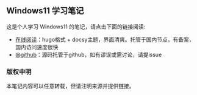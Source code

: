 ## Windows11 学习笔记

这是个人学习 Windows11 的笔记，请点击下面的链接阅读:

- [在线阅读](https://skyao.net/learning-windows11/)：hugo格式 + docsy主题，界面清爽。托管于国内节点，有备案，国内访问速度很快
- [@github](https://github.com/skyao/learning-windows11/)：源码托管于github，如有谬误或需讨论，请提issue

### 版权申明

本笔记内容可以任意转载，但请注明来源并提供链接。

